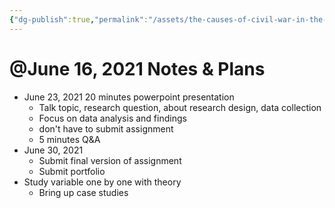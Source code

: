 ```yaml
---
{"dg-publish":true,"permalink":"/assets/the-causes-of-civil-war-in-the-horn-of-africa/june-16-2021-notes-and-plans/"}
---
```


# @June 16, 2021 Notes & Plans

- June 23, 2021 20 minutes powerpoint presentation
    - Talk topic, research question, about research design, data collection
    - Focus on data analysis and findings
    - don't have to submit assignment
    - 5 minutes Q&A
- June 30, 2021
    - Submit final version of assignment
    - Submit portfolio
- Study variable one by one with theory
    - Bring up case studies